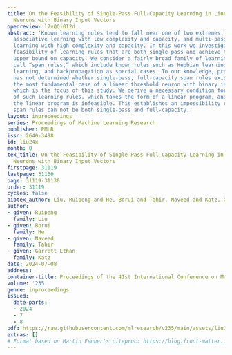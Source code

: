 ```yaml
---
title: On the Feasibility of Single-Pass Full-Capacity Learning in Linear Threshold
  Neurons with Binary Input Vectors
openreview: l7vQQi0I2d
abstract: 'Known learning rules tend to fall near one of two extremes: single-pass
  associative learning with low complexity and capacity, and multi-pass iterative
  learning with high complexity and capacity. In this work we investigate the mathematical
  feasibility of learning rules that are both single-pass and achieve the theoretical
  upper bound on capacity. We consider a fairly broad family of learning rules we
  call “span rules,” which include known rules such as Hebbian learning, perceptron
  learning, and backpropagation as special cases. To our knowledge, previous work
  has not determined whether single-pass, full-capacity span rules exist, even in
  the most fundamental case of a linear threshold neuron with binary input vectors,
  which is the focus of this study. We derive a necessary condition for the existence
  of such learning rules, which takes the form of a linear program, and show that
  the linear program is infeasible. This establishes an impossibility result that
  span rules can not be both single-pass and full-capacity.'
layout: inproceedings
series: Proceedings of Machine Learning Research
publisher: PMLR
issn: 2640-3498
id: liu24x
month: 0
tex_title: On the Feasibility of Single-Pass Full-Capacity Learning in Linear Threshold
  Neurons with Binary Input Vectors
firstpage: 31119
lastpage: 31130
page: 31119-31130
order: 31119
cycles: false
bibtex_author: Liu, Ruipeng and He, Borui and Tahir, Naveed and Katz, Garrett Ethan
author:
- given: Ruipeng
  family: Liu
- given: Borui
  family: He
- given: Naveed
  family: Tahir
- given: Garrett Ethan
  family: Katz
date: 2024-07-08
address:
container-title: Proceedings of the 41st International Conference on Machine Learning
volume: '235'
genre: inproceedings
issued:
  date-parts:
  - 2024
  - 7
  - 8
pdf: https://raw.githubusercontent.com/mlresearch/v235/main/assets/liu24x/liu24x.pdf
extras: []
# Format based on Martin Fenner's citeproc: https://blog.front-matter.io/posts/citeproc-yaml-for-bibliographies/
---
```

